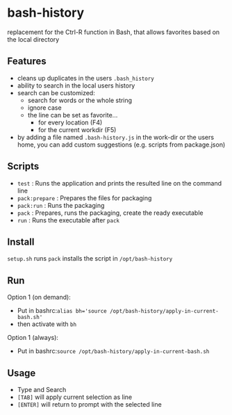 # bash-history

replacement for the Ctrl-R function in Bash, that allows favorites based on the local directory

## Features
  - cleans up duplicates in the users `.bash_history`
  - ability to search in the local users history
  - search can be customized:
    - search for words or the whole string
    - ignore case
    - the line can be set as favorite...
      - for every location (F4)
      - for the current workdir (F5)
  - by adding a file named `.bash-history.js` in the work-dir or the users home,
    you can add custom suggestions (e.g. scripts from package.json)


## Scripts

 - `test` : Runs the application and prints the resulted line on the command line
 - `pack:prepare` : Prepares the files for packaging
 - `pack:run` : Runs the packaging
 - `pack` : Prepares, runs the packaging, create the ready executable
 - `run` : Runs the executable after `pack`

## Install

`setup.sh` runs `pack` installs the script in `/opt/bash-history`

## Run

Option 1 (on demand):
   - Put in bashrc:`alias bh='source /opt/bash-history/apply-in-current-bash.sh'`
   - then activate with `bh`

Option 1 (always):
- Put in bashrc:`source /opt/bash-history/apply-in-current-bash.sh`


## Usage

- Type and Search
- `[TAB]` will apply current selection as line
- `[ENTER]` will return to prompt with the selected line
